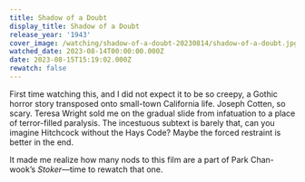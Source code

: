```yaml
---
title: Shadow of a Doubt
display_title: Shadow of a Doubt
release_year: '1943'
cover_image: /watching/shadow-of-a-doubt-20230814/shadow-of-a-doubt.jpg
watched_date: 2023-08-14T00:00:00.000Z
date: 2023-08-15T15:19:02.000Z
rewatch: false
---
```

First time watching this, and I did not expect it to be so creepy, a Gothic horror story transposed onto small-town California life. Joseph Cotten, so scary. Teresa Wright sold me on the gradual slide from infatuation to a place of terror-filled paralysis. The incestuous subtext is barely that, can you imagine Hitchcock without the Hays Code? Maybe the forced restraint is better in the end.

It made me realize how many nods to this film are a part of Park Chan-wook’s _Stoker_—time to rewatch that one.
